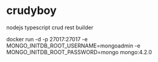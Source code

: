 # crudyboy
nodejs typescript crud rest builder

docker run -d -p 27017:27017 -e MONGO_INITDB_ROOT_USERNAME=mongoadmin -e MONGO_INITDB_ROOT_PASSWORD=mongo mongo:4.2.0


